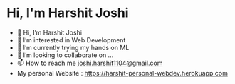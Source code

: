 # Hi, I'm Harshit Joshi

- 👋 Hi, I’m Harshit Joshi
- 👀 I’m interested in Web Development  
- 🌱 I’m currently trying my hands on ML
- 💞️ I’m looking to collaborate on ...
- 📫 How to reach me joshi.harshit1104@gmail.com
- My personal Website : https://harshit-personal-webdev.herokuapp.com

<!---
harshitjoshi1104/harshitjoshi1104 is a ✨ special ✨ repository because its `README.md` (this file) appears on your GitHub profile.
You can click the Preview link to take a look at your changes.
--->
